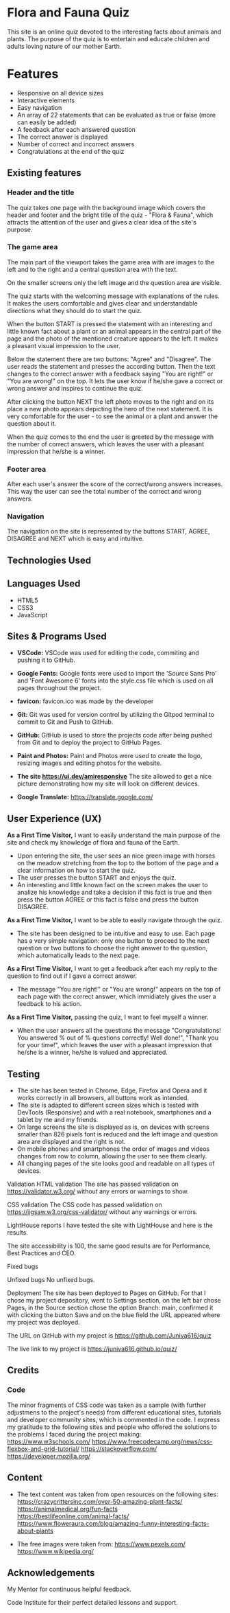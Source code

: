  # Flora and Fauna Quiz
This site is an online quiz devoted to the interesting facts about animals and plants. The purpose of the quiz is to entertain and educate children and adults loving nature of our mother Earth.
 
# Features
- Responsive on all device sizes
- Interactive elements
- Easy navigation
- An array of 22 statements that can be evaluated as true or false (more can easily be added)
- A feedback after each answered question
- The correct answer is displayed
- Number of correct and incorrect answers
- Congratulations at the end of the quiz

## Existing features

### Header and the title

The quiz takes one page with the background image which covers the header and footer and the bright title of the quiz - "Flora & Fauna", which attracts the attention of the user and gives a clear idea of the site's purpose.

### The game area

The main part of the viewport takes the game area with are images to the left and to the right and a central question area with the text.

On the smaller screens only the left image and the question area are visible.


The quiz starts with the welcoming message with explanations of the rules. It makes the users comfortable and gives clear and understandable directions what they should do to start the quiz.

When the button START is pressed the statement with an interesting and little known fact about a plant or an animal appears in the central part of the page and the photo of the mentioned creature appears to the left. It makes a pleasant visual impression to the user.

 Below  the statement there are two buttons: "Agree" and "Disagree". The user reads the statement and presses the according button.  Then the text changes to the correct answer with a feedback saying "You are right!" or "You are wrong!" on the top. It lets the user know if he/she gave a correct or wrong answer and inspires to continue the quiz. 

 After clicking the button NEXT the left photo moves to the right and on its place a new photo appears depicting the hero of the next statement. It is very comfortable for the user - to see the animal or a plant and answer the question about it.

When the quiz comes to the end the user is greeted by the message with the number of correct answers, which leaves the user with a pleasant impression that he/she is a winner.

 ### Footer area

 After each user's answer the score of the correct/wrong answers increases. This way the user can see the total number of the correct and wrong answers.

### Navigation

The navigation on the site is represented by the buttons START, AGREE, DISAGREE and NEXT which is easy and intuitive. 

## Technologies Used
## Languages Used
- HTML5
- CSS3
- JavaScript

## Sites & Programs Used
- **VSCode:**
VSCode was used for editing the code, commiting and pushing it to GitHub.

- **Google Fonts:**
Google fonts were used to import the 'Source Sans Pro' and 'Font Awesome 6' fonts into the style.css file which is used on all pages throughout the project.

- **favicon:**
favicon.ico was made by the developer

- **Git:**
Git was used for version control by utilizing the Gitpod terminal to commit to Git and Push to GitHub.

- **GitHub:**
GitHub is used to store the projects code after being pushed from Git and to deploy the project to GitHub Pages.

- **Paint and Photos:**
Paint and Photos were used to create the logo, resizing images and editing photos for the website.

- **The site https://ui.dev/amiresponsive**
The site allowed to get a nice picture demonstrating how my site will look on different devices.

- **Google Translate:**
https://translate.google.com/

## User Experience (UX)
**As a First Time Visitor,** I want to easily understand the main purpose of the site and check my knowledge of flora and fauna of the Earth.
- Upon entering the site, the user sees an nice green image with horses on the meadow stretching from the top to the bottom of the page and a clear information on how to start the quiz. 
- The user  presses the button START and enjoys the quiz.
- An interesting and little known fact on the screen makes the user to analize his knowledge 
and take a decision if this fact is true and then press the button AGREE or this fact is false and press the button DISAGREE.


**As a First Time Visitor,** I want to be able to easily navigate through the quiz.
- The site has been designed to be intuitive and easy to use. Each page has a very simple navigation: only one button to proceed to the next question or two buttons to choose the right answer to the question, which automatically
leads to the next page. 
 
**As a First Time Visitor,** I want to get a feedback after each my reply to the question to find out if I gave a correct answer.

- The message "You are right!" or "You are wrong!" appears on the top of each page with the correct answer, which immidiately gives the user a feedback to his action.
 
 **As a First Time Visitor,** passing the quiz, I want to feel myself a winner.
 - When the user answers all the questions the message "Congratulations! You answered % out of % questions correctly! Well done!",   "Thank you for your time!", which leaves the user with a pleasant impression that he/she is a winner, he/she is valued and appreciated.

## Testing
- The site has been tested in Chrome, Edge, Firefox and Opera and it works correctly in all browsers, all buttons work as intended.
- The site is adapted to different screen sizes which is tested with DevTools (Responsive) and with a real notebook, smartphones and a tablet by me and my friends. 
- On large screens the site is displayed as is, on devices with screens smaller than 826 pixels font is reduced and the left image and question area are displayed and the right is not.
- On mobile phones and smartphones the order of images and videos changes from row to column, allowing the user to see them clearly.
- All changing pages of the site looks good and readable on all types of devices.

Validation
HTML validation
The site has passed validation on https://validator.w3.org/ without any errors or warnings to show.

CSS validation
The CSS code has passed validation on https://jigsaw.w3.org/css-validator/ without any warnings or errors.


LightHouse reports
I have tested the site with LightHouse and here is the results.

The site accessibility is 100, the same good results are for Performance, Best Practices and CEO.

Fixed bugs
 
 
Unfixed bugs
No unfixed bugs.

Deployment
The site has been deployed to Pages on GitHub. For that I chose my project depository, went to Settings section, on the left bar chose Pages, in the Source section chose the option Branch: main, confirmed it with clicking the button Save and on the blue field the URL appeared where my project was deployed.

The URL on GitHub with my project is https://github.com/Juniva616/quiz

The live link to my project is https://juniva616.github.io/quiz/

## Credits
### Code
The minor fragments of CSS code was taken as a sample (with further adjustmens to the project's needs) from different educational sites, tutorials and developer community sites, which is commented in the code.
I express my gratitude to the following sites and people who offered the solutions to the problems I faced during the project making:
https://www.w3schools.com/
https://www.freecodecamp.org/news/css-flexbox-and-grid-tutorial/
https://stackoverflow.com/
https://developer.mozilla.org/


 
## Content
- The text content was taken from open resources on the following sites:
 https://crazycrittersinc.com/over-50-amazing-plant-facts/     
 https://animalmedical.org/fun-facts    
 https://bestlifeonline.com/animal-facts/ 
 https://www.floweraura.com/blog/amazing-funny-interesting-facts-about-plants
     
- The free images were taken from:
 https://www.pexels.com/
 https://www.wikipedia.org/

## Acknowledgements
My Mentor for continuous helpful feedback.

Code Institute for their perfect detailed lessons and support.

 